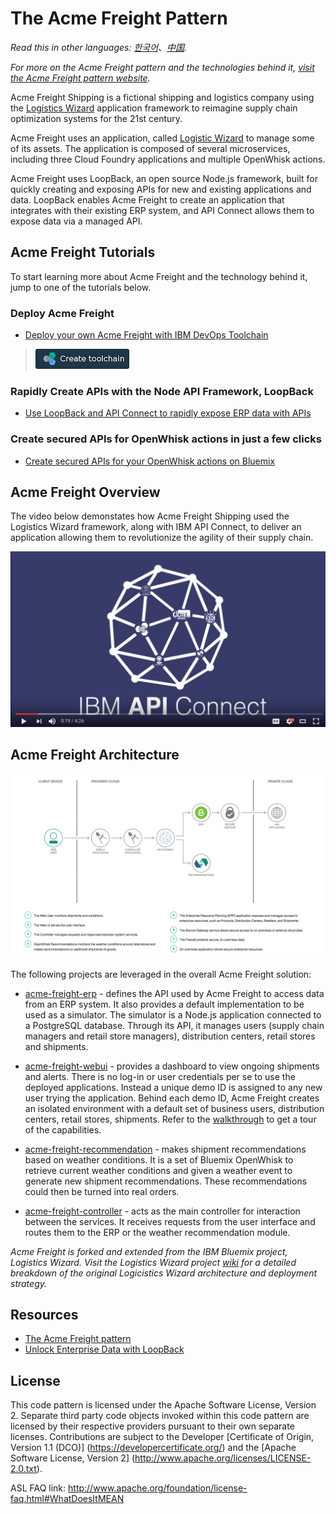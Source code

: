 # The Acme Freight Pattern

*Read this in other languages: [한국어](README-ko.md)、[中国](README-cn.md).*

*For more on the Acme Freight pattern and the technologies behind it, [visit the Acme Freight pattern website](http://developer.ibm.com/code/journey/unlock-enterprise-data-using-apis?cm_mmc=github-code-_-native-_-acme-_-journey&cm_mmca1=000019RT&cm_mmca2=10004796).*

Acme Freight Shipping is a fictional shipping and logistics company using the [Logistics Wizard](https://github.com/ibm-bluemix/logistics-wizard) application framework to reimagine supply chain optimization systems for the 21st century.

Acme Freight uses an application, called [Logistic Wizard](https://github.com/ibm-bluemix/logistics-wizard) to manage some of its assets. The application is composed of several microservices, including three Cloud Foundry applications and multiple OpenWhisk actions.

Acme Freight uses LoopBack, an open source Node.js framework, built for quickly creating and exposing APIs for new and existing applications and data. LoopBack enables Acme Freight to create an application that integrates with their existing ERP system, and API Connect allows them to expose data via a managed API.

## Acme Freight Tutorials

To start learning more about Acme Freight and the technology behind it, jump to one of the tutorials below.

### Deploy Acme Freight
* [Deploy your own Acme Freight with IBM DevOps Toolchain](TOOLCHAIN-README.md)
> [![Deploy To Bluemix](./.bluemix/create_toolchain_button.png)](https://console.ng.bluemix.net/devops/setup/deploy?repository=https%3A%2F%2Fgithub.com%2FIBM%2Facme-freight.git&cm_mmc=github-readme--native-_-acme-_-create-toolchain&cm_mmca1=000019RT&cm_mmca2=10004796)

### Rapidly Create APIs with the Node API Framework, LoopBack 
* [Use LoopBack and API Connect to rapidly expose ERP data with APIs](APIC-ERP-README.md) 

### Create secured APIs for OpenWhisk actions in just a few clicks
* [Create secured APIs for your OpenWhisk actions on Bluemix](OW-NAPI-README.md) 

## Acme Freight Overview
The video below demonstates how Acme Freight Shipping used the Logistics Wizard framework, along with IBM API Connect, to deliver an application allowing them to revolutionize the agility of their supply chain.

[![](docs/acme-vid.png)](https://www.youtube.com/watch?v=R1KCrJAXLvA)


## Acme Freight Architecture
![](acme-architecture.png)

The following projects are leveraged in the overall Acme Freight solution:

* [acme-freight-erp](https://github.com/ibm/acme-freight-erp) - defines the API used by Acme Freight to access data from an ERP system. It also provides a default implementation to be used as a simulator. The simulator is a Node.js application connected to a PostgreSQL database. Through its API, it manages users (supply chain managers and retail store managers), distribution centers, retail stores and shipments.

* [acme-freight-webui](https://github.com/ibm/acme-freight-webui) - provides a dashboard to view ongoing shipments and alerts. There is no log-in or user credentials per se to use the deployed applications. Instead a unique demo ID is assigned to any new user trying the application. Behind each demo ID, Acme Freight creates an isolated environment with a default set of business users, distribution centers, retail stores, shipments. Refer to the [walkthrough](WALKTHROUGH.md) to get a tour of the capabilities.

* [acme-freight-recommendation](https://github.com/ibm/acme-freight-recommendation) - makes shipment recommendations based on weather conditions. It is a set of Bluemix OpenWhisk to retrieve current weather conditions and given a weather event to generate new shipment recommendations. These recommendations could then be turned into real orders.

* [acme-freight-controller](https://github.com/ibm/acme-freight-controller) - acts as the main controller for interaction between the services. It receives requests from the user interface and routes them to the ERP or the weather recommendation module.

*Acme Freight is forked and extended from the IBM Bluemix project, Logistics Wizard. Visit the Logistics Wizard project [wiki](https://github.com/IBM-Bluemix/logistics-wizard/wiki) for a detailed breakdown of the original Logicistics Wizard architecture and deployment strategy.*


## Resources
- [The Acme Freight pattern](http://developer.ibm.com/code/journey/unlock-enterprise-data-using-apis?cm_mmc=github-code-_-native-_-acme-_-journey&cm_mmca1=000019RT&cm_mmca2=10004796)
- [Unlock Enterprise Data with LoopBack](https://developer.ibm.com/code/2017/05/04/unlock-enterprise-data-with-loopback?cm_mmc=github-code-_-native-_-acme-_-related-content&cm_mmca1=000019RT&cm_mmca2=10004796)


## License

This code pattern is licensed under the Apache Software License, Version 2.  Separate third party code objects invoked within this code pattern are licensed by their respective providers pursuant to their own separate licenses. Contributions are subject to the Developer [Certificate of Origin, Version 1.1 (DCO)] (https://developercertificate.org/) and the [Apache Software License, Version 2] (http://www.apache.org/licenses/LICENSE-2.0.txt).

ASL FAQ link: http://www.apache.org/foundation/license-faq.html#WhatDoesItMEAN

